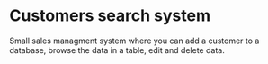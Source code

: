 # Customers search system

Small sales managment system where you can add a customer to a database, browse the data in a table, edit and delete data.



